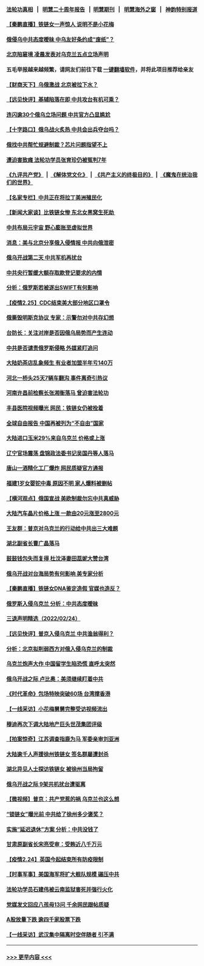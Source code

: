 #### [法轮功真相](https://github.com/gfw-breaker/truth/blob/master/README.md?t=0) &nbsp;&nbsp;|&nbsp;&nbsp; [明慧二十周年报告](https://github.com/gfw-breaker/mh-reports/blob/master/README.md?t=0) &nbsp;&nbsp;|&nbsp;&nbsp;[明慧期刊](https://github.com/gfw-breaker/mh-qikan) &nbsp;&nbsp;|&nbsp;&nbsp; [明慧海外之窗](https://github.com/gfw-breaker/mh-news/blob/master/README.md?t=0) &nbsp;&nbsp;|&nbsp;&nbsp; [神韵特别报道](https://github.com/gfw-breaker/mh-news/blob/master/shenyun.md?t=0)
#### [【秦鹏直播】铁链女一声惊人 说明不是小花梅](../pages/nsc413/n13605976.md?t=02261001) 
#### [俄侵乌中共态度暧昧 中乌友好条约成“废纸”？](../pages/nsc413/n13605797.md?t=02261001) 
#### [北京陷窘境 凌晨发表对乌克兰五点立场声明](../pages/nsc413/n13605502.md?t=02261001) 
#### 五毛举报越来越频繁，请网友们前往下载 [一键翻墙软件](https://github.com/gfw-breaker/ssr-accounts)，并将此项目推荐给亲友
#### [【财商天下】乌俄激战 北京被拉下水？](../pages/nsc413/n13605539.md?t=02261001) 
#### [【远见快评】基辅陷落在即 中共攻台有机可乘？](../pages/nsc413/n13605925.md?t=02261001) 
#### [连闪逾30个俄乌立场问题 中共官方凸显尴尬](../pages/nsc413/n13605658.md?t=02261001) 
#### [【十字路口】俄乌战火炙热 中共会出兵夺台吗？](../pages/nsc413/n13605215.md?t=02261001) 
#### [俄找中共帮忙规避制裁？芯片问题指望不上](../pages/nsc413/n13605633.md?t=02261001) 
#### [遭迫害致瘫 法轮功学员张育珍仍被冤判7年](../pages/nsc413/n13565875.md?t=02261001) 
#### [《九评共产党》](https://github.com/begood0513/9ping.md/blob/master/README.md) &nbsp;|&nbsp; [《解体党文化》](../../../../jtdwh.md/blob/master/README.md)  &nbsp;|&nbsp; [《共产主义的终极目的》](../../../../gczydzjmd.md/blob/master/README.md) &nbsp;|&nbsp; [《魔鬼在统治我们的世界》](../../../../mgztzwmdsj.md/blob/master/README.md) 
#### [【名家专栏】中共正在将拉丁美洲殖民化](../pages/nsc413/n13604988.md?t=02261001) 
#### [【新闻大家谈】比铁链女惨 东北女黑窝生死劫 ](../pages/nsc413/n13605189.md?t=02261001) 
#### [中共布局元宇宙 野心膨胀至虚拟世界](../pages/nsc413/n13605494.md?t=02261001) 
#### [消息：美与北京分享俄入侵情报 中共向俄泄密](../pages/nsc413/n13605474.md?t=02261001) 
#### [俄乌开战第二天 中共军机再扰台](../pages/nsc413/n13605071.md?t=02261001) 
#### [中共央行暂缓大额存取款登记要求的内情](../pages/nsc413/n13605427.md?t=02261001) 
#### [分析：俄罗斯若被逐出SWIFT有何影响](../pages/nsc413/n13604941.md?t=02261001) 
#### [【疫情2.25】CDC结束美大部分地区口罩令](../pages/nsc413/n13604992.md?t=02261001) 
#### [俄撕毁明斯克协议 专家：示警勿对中共存幻想](../pages/nsc413/n13604717.md?t=02261001) 
#### [台防长：关注对岸是否因俄乌局势而产生连动](../pages/nsc413/n13603671.md?t=02261001) 
#### [中共是否谴责俄罗斯侵略 外媒紧盯追问](../pages/nsc413/n13604723.md?t=02261001) 
#### [大陆奶茶店乱象频生 有业者加盟半年亏140万](../pages/nsc413/n13604323.md?t=02261001) 
#### [河北一桥头25天7辆车翻沟 事件离奇引热议](../pages/nsc413/n13604600.md?t=02261001) 
#### [河南许昌前检察长张湘衡落马 曾迫害法轮功](../pages/nsc413/n13604513.md?t=02261001) 
#### [丰县医院视频曝光  网民：铁链女仍被拴着](../pages/nsc413/n13604285.md?t=02261001) 
#### [全球自由报告 中国再被列为“不自由”国家](../pages/nsc413/n13604384.md?t=02261001) 
#### [大陆进口玉米29%来自乌克兰 价格或上涨](../pages/nsc413/n13603820.md?t=02261001) 
#### [辽宁官场震荡 盘锦政法委书记吴国丹等人落马](../pages/nsc413/n13604184.md?t=02261001) 
#### [唐山一酒精化工厂爆炸 网民质疑官方通报](../pages/nsc413/n13603930.md?t=02261001) 
#### [福建1岁女婴铊中毒 原因不明 家人爆料被删帖](../pages/nsc413/n13603552.md?t=02261001) 
#### [【横河观点】俄国宣战 美欧制裁勿忘中共真威胁](../pages/nsc413/n13603295.md?t=02261001) 
#### [大陆汽车晶片价格上涨 一款由20元涨至2800元](../pages/nsc413/n13603607.md?t=02261001) 
#### [王友群：普京对乌克兰的行动给中共出三大难题](../pages/nsc413/n13603026.md?t=02261001) 
#### [湖北副省长曹广晶落马](../pages/nsc413/n13603488.md?t=02261001) 
#### [鼓鼓钱包失而复得 杜汶泽妻田蕊妮大赞台湾](../pages/nsc413/n13603115.md?t=02261001) 
#### [俄乌开战对台海局势有何影响 美专家分析](../pages/nsc413/n13602985.md?t=02261001) 
#### [【秦鹏直播】铁链女DNA鉴定造假 官媒也造反？](../pages/nsc413/n13603281.md?t=02261001) 
#### [俄罗斯入侵乌克兰 分析：中共态度暧昧](../pages/nsc413/n13603206.md?t=02261001) 
#### [三退声明精选（2022/02/24）](../pages/nsc413/n13603399.md?t=02261001) 
#### [【远见快评】普京入侵乌克兰 中共渔翁得利？](../pages/nsc413/n13603260.md?t=02261001) 
#### [分析：北京拟削弱西方对俄入侵乌克兰的制裁](../pages/nsc413/n13603015.md?t=02261001) 
#### [乌克兰炮声大作 中国留学生陷恐慌 直呼太突然](../pages/nsc413/n13602909.md?t=02261001) 
#### [俄乌开战之际 卢比奥：美须继续盯着中共](../pages/nsc413/n13602762.md?t=02261001) 
#### [《时代革命》包场特映突破60场 台湾撑香港](../pages/nsc413/n13602849.md?t=02261001) 
#### [【一线采访】小花梅舅舅完整受访视频流出](../pages/nsc413/n13600832.md?t=02261001) 
#### [穆迪再次下调大陆地产巨头世茂集团评级](../pages/nsc413/n13602778.md?t=02261001) 
#### [【拍案惊奇】江苏调查指鹿为马 军委亲审刘亚洲](../pages/nsc413/n13602584.md?t=02261001) 
#### [大陆逾千人声援徐州铁链女 签名群屡遭封杀](../pages/nsc413/n13602547.md?t=02261001) 
#### [湖北异见人士探访铁链女 被徐州当局拘留](../pages/nsc413/n13602481.md?t=02261001) 
#### [俄乌开战之际 9架共机扰台遭驱离](../pages/nsc413/n13602643.md?t=02261001) 
#### [【微视频】普京：共产党惹的祸 乌克兰也这么想](../pages/nsc413/n13602565.md?t=02261001) 
#### [“锁链女”曝光前 中共给了徐州多少褒奖？](../pages/nsc413/n13599788.md?t=02261001) 
#### [实施“延迟退休”方案 分析：中共没钱了](../pages/nsc413/n13602243.md?t=02261001) 
#### [甘肃原副省长宋亮受审：受贿近八千万元](../pages/nsc413/n13602083.md?t=02261001) 
#### [【疫情2.24】英国今起结束所有防疫限制](../pages/nsc413/n13601939.md?t=02261001) 
#### [【时事军事】美国海军将扩大舰队规模 碾压中共](../pages/nsc413/n13599656.md?t=02261001) 
#### [法轮功学员石建伟被云南监狱害死并强行火化](../pages/nsc413/n13599603.md?t=02261001) 
#### [党媒发文回应八孩母13问 千余网民跟帖质疑](../pages/nsc413/n13601792.md?t=02261001) 
#### [A股放量下跌 逾四千家股票下跌](../pages/nsc413/n13601575.md?t=02261001) 
#### [【一线采访】武汉集中隔离时空伴随者 引不满](../pages/nsc413/n13600468.md?t=02261001) 

----
#### [ >>> 更早内容 <<< ](../indexes/nsc413-earlier.md)
